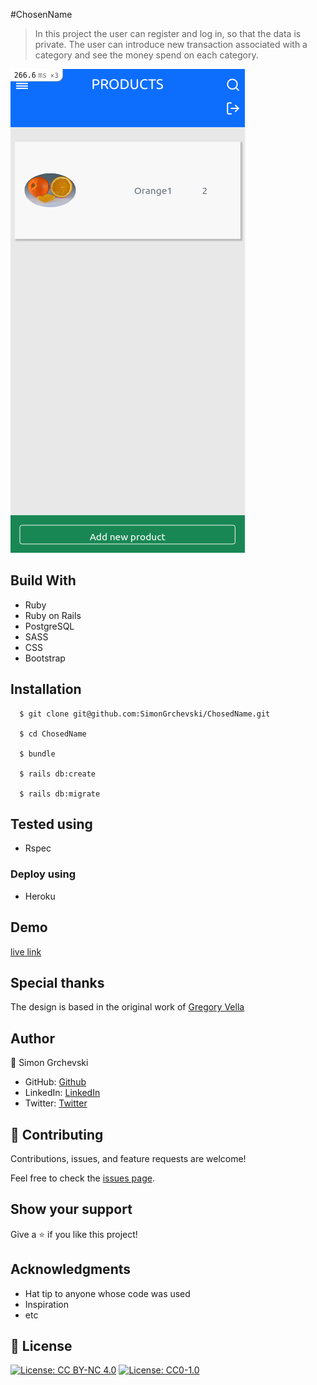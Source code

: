 #ChosenName


> In this project the user can register and log in, so that the data is private. The user can introduce new transaction associated with a category and see the money spend on each category.

![screenshot](./sc.png)

## Build With

- Ruby
- Ruby on Rails
- PostgreSQL
- SASS
- CSS
- Bootstrap

## Installation
```
  $ git clone git@github.com:SimonGrchevski/ChosedName.git

  $ cd ChosedName

  $ bundle

  $ rails db:create

  $ rails db:migrate
```

## Tested using
- Rspec

### Deploy using
- Heroku

## Demo
[live link](https://damp-brushlands-90418.herokuapp.com/)

## Special thanks

The design is based in the original work of [Gregory Vella](https://www.behance.net/gregoirevella)


## Author

👤 Simon Grchevski

- GitHub: [Github](https://github.com/SimonGrchevski)
- LinkedIn: [LinkedIn](https://www.linkedin.com/in/simon-grchevski-682935209/)
- Twitter: [Twitter](https://twitter.com/grchevski)

## 🤝 Contributing

Contributions, issues, and feature requests are welcome!

Feel free to check the [issues page](../../issues/).

## Show your support

Give a ⭐️ if you like this project!

## Acknowledgments

- Hat tip to anyone whose code was used
- Inspiration
- etc

## 📝 License

[![License: CC BY-NC 4.0](https://licensebuttons.net/l/by-nc/4.0/80x15.png)](https://creativecommons.org/licenses/by-nc/4.0/)
[![License: CC0-1.0](https://licensebuttons.net/l/zero/1.0/80x15.png)](http://creativecommons.org/publicdomain/zero/1.0/)